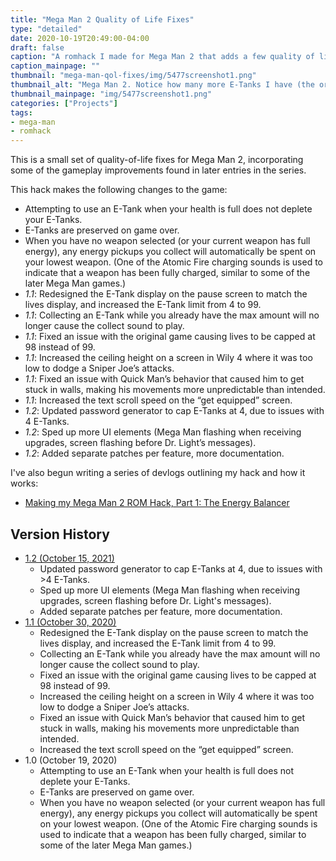 ```yaml
---
title: "Mega Man 2 Quality of Life Fixes"
type: "detailed"
date: 2020-10-19T20:49:00-04:00
draft: false
caption: "A romhack I made for Mega Man 2 that adds a few quality of life improvements, including a recreation of the Energy Balancer feature, a fix for Quick Man's AI, an increased E-Tank cap, and more."
caption_mainpage: ""
thumbnail: "mega-man-qol-fixes/img/5477screenshot1.png"
thumbnail_alt: "Mega Man 2. Notice how many more E-Tanks I have (the original was limited to 4 and displayed them differently)."
thumbnail_mainpage: "img/5477screenshot1.png"
categories: ["Projects"]
tags:
- mega-man
- romhack
---
```


This is a small set of quality-of-life fixes for Mega Man 2, incorporating some of the gameplay improvements found in later entries in the series.  

This hack makes the following changes to the game:

* Attempting to use an E-Tank when your health is full does not deplete your E-Tanks.
* E-Tanks are preserved on game over.
* When you have no weapon selected (or your current weapon has full energy), any energy pickups you collect will automatically be spent on your lowest weapon. (One of the Atomic Fire charging sounds is used to indicate that a weapon has been fully charged, similar to some of the later Mega Man games.)
* *1.1*: Redesigned the E-Tank display on the pause screen to match the lives display, and increased the E-Tank limit from 4 to 99.
* *1.1*: Collecting an E-Tank while you already have the max amount will no longer cause the collect sound to play.
* *1.1*: Fixed an issue with the original game causing lives to be capped at 98 instead of 99.
* *1.1*: Increased the ceiling height on a screen in Wily 4 where it was too low to dodge a Sniper Joe’s attacks.
* *1.1*: Fixed an issue with Quick Man’s behavior that caused him to get stuck in walls, making his movements more unpredictable than intended.
* *1.1*: Increased the text scroll speed on the “get equipped” screen.
* *1.2*: Updated password generator to cap E-Tanks at 4, due to issues with 4 E-Tanks.
* *1.2*: Sped up more UI elements (Mega Man flashing when receiving upgrades, screen flashing before Dr. Light’s messages).
* *1.2*: Added separate patches per feature, more documentation.

I've also begun writing a series of devlogs outlining my hack and how it works:
* [Making my Mega Man 2 ROM Hack, Part 1: The Energy Balancer](/thoughts/devlogs/romhacks/mm2_1/)

## Version History

- [1.2 (October 15, 2021)](zip/megaman2_qol_1_2.zip)
  - Updated password generator to cap E-Tanks at 4, due to issues with >4 E-Tanks.
  - Sped up more UI elements (Mega Man flashing when receiving upgrades, screen flashing before Dr. Light's messages).
  - Added separate patches per feature, more documentation.
- [1.1 (October 30, 2020)](zip/megaman2_qol_1_1.zip)
  - Redesigned the E-Tank display on the pause screen to match the lives display, and increased the E-Tank limit from 4 to 99.
  - Collecting an E-Tank while you already have the max amount will no longer cause the collect sound to play.
  - Fixed an issue with the original game causing lives to be capped at 98 instead of 99.
  - Increased the ceiling height on a screen in Wily 4 where it was too low to dodge a Sniper Joe’s attacks.
  - Fixed an issue with Quick Man’s behavior that caused him to get stuck in walls, making his movements more unpredictable than intended.
  - Increased the text scroll speed on the “get equipped” screen.
- 1.0 (October 19, 2020)
  - Attempting to use an E-Tank when your health is full does not deplete your E-Tanks.
  - E-Tanks are preserved on game over.
  - When you have no weapon selected (or your current weapon has full energy), any energy pickups you collect will automatically be spent on your lowest weapon. (One of the Atomic Fire charging sounds is used to indicate that a weapon has been fully charged, similar to some of the later Mega Man games.)
